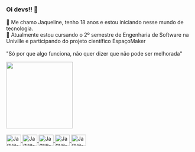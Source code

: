 ### Oi devs!! 💟
👾 Me chamo Jaqueline, tenho 18 anos e estou iniciando nesse mundo de tecnologia. <br> 
👾 Atualmente estou cursando o 2º semestre de Engenharia de Software na Univille e participando do projeto científico EspaçoMaker
<br> <br> 
 "Só por que algo funciona, não quer dizer que não pode ser melhorada" 
<div>
  <a href="https://beacons.ai/jaquelineodorizzi">
  <img height= "180cm" src="https://github-readme-stats.vercel.app/api?username=jaquelineodorizzi&show_icons=true&theme=onedark&include_all_commits=true&count_private=true"/>
</div>

<div style="display: inline_block"> <br>
  <img align="center" alt="Jaque-Arduino" height="30" width="40" src="https://cdn.jsdelivr.net/gh/devicons/devicon/icons/arduino/arduino-original-wordmark.svg"/>
  <img align="center" alt="Jaque-Arduino" height="30" width="40" src="https://cdn.jsdelivr.net/gh/devicons/devicon/icons/canva/canva-original.svg"/>
  <img align="center" alt="Jaque-Git" height="30" width="40" src= "https://cdn.jsdelivr.net/gh/devicons/devicon/icons/git/git-original.svg" />
      
  <img align="center" alt="Jaque-Html5" height="30" width="40" src= "https://cdn.jsdelivr.net/gh/devicons/devicon/icons/html5/html5-original.svg" />
  <img align="center" alt="Jaque-Css" height="30" width="40" src="https://cdn.jsdelivr.net/gh/devicons/devicon/icons/css3/css3-original.svg" />     
</div>
<br> <br> 





